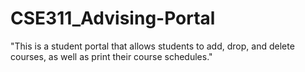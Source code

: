 # CSE311_Advising-Portal
"This is a student portal that allows students to add, drop, and delete courses, as well as print their course schedules."
